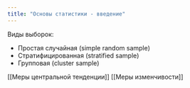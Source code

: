 ```yaml
---
title: "Основы статистики - введение"
---
```


Виды выборок:
- Простая случайная (simple random sample)
- Стратифицированная (stratified sample)
- Групповая (cluster sample)

[[Меры центральной тенденции]]
[[Меры изменчивости]]
